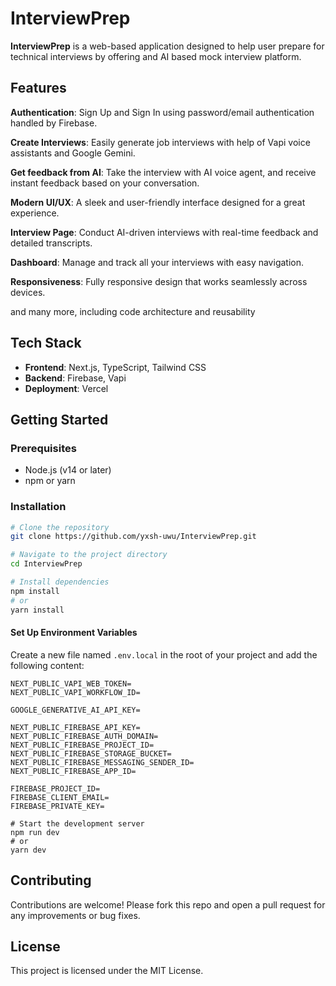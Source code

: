 # InterviewPrep

**InterviewPrep** is a web-based application designed to help user prepare for technical interviews by offering and AI based mock interview platform.

## Features

**Authentication**: Sign Up and Sign In using password/email authentication handled by Firebase.

**Create Interviews**: Easily generate job interviews with help of Vapi voice assistants and Google Gemini.

**Get feedback from AI**: Take the interview with AI voice agent, and receive instant feedback based on your conversation.

**Modern UI/UX**: A sleek and user-friendly interface designed for a great experience.

**Interview Page**: Conduct AI-driven interviews with real-time feedback and detailed transcripts.

**Dashboard**: Manage and track all your interviews with easy navigation.

**Responsiveness**: Fully responsive design that works seamlessly across devices.

and many more, including code architecture and reusability

## Tech Stack

- **Frontend**: Next.js, TypeScript, Tailwind CSS
- **Backend**: Firebase, Vapi
- **Deployment**: Vercel

## Getting Started

### Prerequisites

- Node.js (v14 or later)
- npm or yarn

### Installation

```bash
# Clone the repository
git clone https://github.com/yxsh-uwu/InterviewPrep.git

# Navigate to the project directory
cd InterviewPrep

# Install dependencies
npm install
# or
yarn install

```
#### Set Up Environment Variables

Create a new file named `.env.local` in the root of your project and add the following content:

```env
NEXT_PUBLIC_VAPI_WEB_TOKEN=
NEXT_PUBLIC_VAPI_WORKFLOW_ID=

GOOGLE_GENERATIVE_AI_API_KEY=

NEXT_PUBLIC_FIREBASE_API_KEY=
NEXT_PUBLIC_FIREBASE_AUTH_DOMAIN=
NEXT_PUBLIC_FIREBASE_PROJECT_ID=
NEXT_PUBLIC_FIREBASE_STORAGE_BUCKET=
NEXT_PUBLIC_FIREBASE_MESSAGING_SENDER_ID=
NEXT_PUBLIC_FIREBASE_APP_ID=

FIREBASE_PROJECT_ID=
FIREBASE_CLIENT_EMAIL=
FIREBASE_PRIVATE_KEY=
```
```
# Start the development server
npm run dev
# or
yarn dev
```
## Contributing
Contributions are welcome! Please fork this repo and open a pull request for any improvements or bug fixes.

## License
This project is licensed under the MIT License.
